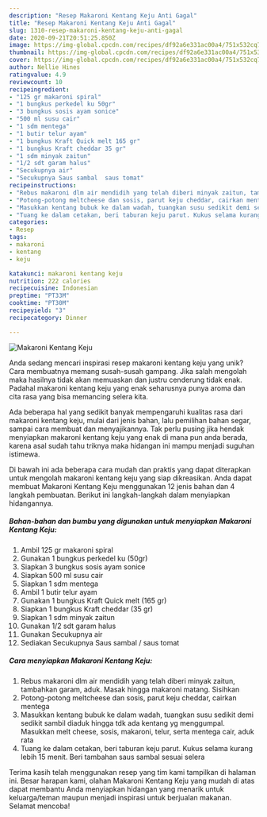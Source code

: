 ```yaml
---
description: "Resep Makaroni Kentang Keju Anti Gagal"
title: "Resep Makaroni Kentang Keju Anti Gagal"
slug: 1310-resep-makaroni-kentang-keju-anti-gagal
date: 2020-09-21T20:51:25.850Z
image: https://img-global.cpcdn.com/recipes/df92a6e331ac00a4/751x532cq70/makaroni-kentang-keju-foto-resep-utama.jpg
thumbnail: https://img-global.cpcdn.com/recipes/df92a6e331ac00a4/751x532cq70/makaroni-kentang-keju-foto-resep-utama.jpg
cover: https://img-global.cpcdn.com/recipes/df92a6e331ac00a4/751x532cq70/makaroni-kentang-keju-foto-resep-utama.jpg
author: Nellie Hines
ratingvalue: 4.9
reviewcount: 10
recipeingredient:
- "125 gr makaroni spiral"
- "1 bungkus perkedel ku 50gr"
- "3 bungkus sosis ayam sonice"
- "500 ml susu cair"
- "1 sdm mentega"
- "1 butir telur ayam"
- "1 bungkus Kraft Quick melt 165 gr"
- "1 bungkus Kraft cheddar 35 gr"
- "1 sdm minyak zaitun"
- "1/2 sdt garam halus"
- "Secukupnya air"
- "Secukupnya Saus sambal  saus tomat"
recipeinstructions:
- "Rebus makaroni dlm air mendidih yang telah diberi minyak zaitun, tambahkan garam, aduk. Masak hingga makaroni matang. Sisihkan"
- "Potong-potong meltcheese dan sosis, parut keju cheddar, cairkan mentega"
- "Masukkan kentang bubuk ke dalam wadah, tuangkan susu sedikit demi sedikit sambil diaduk hingga tdk ada kentang yg menggumpal. Masukkan melt cheese, sosis, makaroni, telur, serta mentega cair, aduk rata"
- "Tuang ke dalam cetakan, beri taburan keju parut. Kukus selama kurang lebih 15 menit. Beri tambahan saus sambal sesuai selera"
categories:
- Resep
tags:
- makaroni
- kentang
- keju

katakunci: makaroni kentang keju 
nutrition: 222 calories
recipecuisine: Indonesian
preptime: "PT33M"
cooktime: "PT30M"
recipeyield: "3"
recipecategory: Dinner

---
```



![Makaroni Kentang Keju](https://img-global.cpcdn.com/recipes/df92a6e331ac00a4/751x532cq70/makaroni-kentang-keju-foto-resep-utama.jpg)

Anda sedang mencari inspirasi resep makaroni kentang keju yang unik? Cara membuatnya memang susah-susah gampang. Jika salah mengolah maka hasilnya tidak akan memuaskan dan justru cenderung tidak enak. Padahal makaroni kentang keju yang enak seharusnya punya aroma dan cita rasa yang bisa memancing selera kita.

Ada beberapa hal yang sedikit banyak mempengaruhi kualitas rasa dari makaroni kentang keju, mulai dari jenis bahan, lalu pemilihan bahan segar, sampai cara membuat dan menyajikannya. Tak perlu pusing jika hendak menyiapkan makaroni kentang keju yang enak di mana pun anda berada, karena asal sudah tahu triknya maka hidangan ini mampu menjadi suguhan istimewa.




Di bawah ini ada beberapa cara mudah dan praktis yang dapat diterapkan untuk mengolah makaroni kentang keju yang siap dikreasikan. Anda dapat membuat Makaroni Kentang Keju menggunakan 12 jenis bahan dan 4 langkah pembuatan. Berikut ini langkah-langkah dalam menyiapkan hidangannya.

<!--inarticleads1-->

##### Bahan-bahan dan bumbu yang digunakan untuk menyiapkan Makaroni Kentang Keju:

1. Ambil 125 gr makaroni spiral
1. Gunakan 1 bungkus perkedel ku (50gr)
1. Siapkan 3 bungkus sosis ayam sonice
1. Siapkan 500 ml susu cair
1. Siapkan 1 sdm mentega
1. Ambil 1 butir telur ayam
1. Gunakan 1 bungkus Kraft Quick melt (165 gr)
1. Siapkan 1 bungkus Kraft cheddar (35 gr)
1. Siapkan 1 sdm minyak zaitun
1. Gunakan 1/2 sdt garam halus
1. Gunakan Secukupnya air
1. Sediakan Secukupnya Saus sambal / saus tomat




<!--inarticleads2-->

##### Cara menyiapkan Makaroni Kentang Keju:

1. Rebus makaroni dlm air mendidih yang telah diberi minyak zaitun, tambahkan garam, aduk. Masak hingga makaroni matang. Sisihkan
1. Potong-potong meltcheese dan sosis, parut keju cheddar, cairkan mentega
1. Masukkan kentang bubuk ke dalam wadah, tuangkan susu sedikit demi sedikit sambil diaduk hingga tdk ada kentang yg menggumpal. Masukkan melt cheese, sosis, makaroni, telur, serta mentega cair, aduk rata
1. Tuang ke dalam cetakan, beri taburan keju parut. Kukus selama kurang lebih 15 menit. Beri tambahan saus sambal sesuai selera




Terima kasih telah menggunakan resep yang tim kami tampilkan di halaman ini. Besar harapan kami, olahan Makaroni Kentang Keju yang mudah di atas dapat membantu Anda menyiapkan hidangan yang menarik untuk keluarga/teman maupun menjadi inspirasi untuk berjualan makanan. Selamat mencoba!
